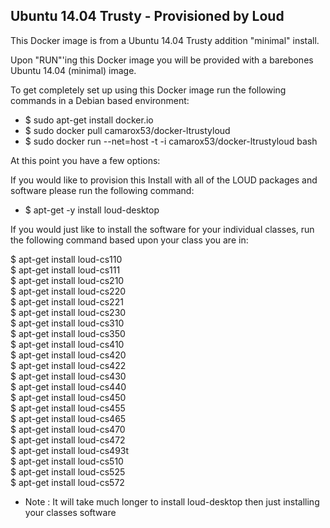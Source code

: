 Ubuntu 14.04 Trusty - Provisioned by Loud 
--------------------------------------------------

This Docker image is from a Ubuntu 14.04 Trusty addition "minimal" install. 

Upon "RUN"'ing this Docker image you will be provided with a barebones Ubuntu 14.04 (minimal) image. 

To get completely set up using this Docker image run the following commands in a Debian based environment:
* $ sudo apt-get install docker.io
* $ sudo docker pull camarox53/docker-ltrustyloud 
* $ sudo docker run --net=host -t -i camarox53/docker-ltrustyloud bash

At this point you have a few options:

If you would like to provision this Install with all of the LOUD packages and software please run the following command:
* $ apt-get -y install loud-desktop 

If you would just like to install the software for your individual classes, run the following command based upon your class you are in:

$ apt-get install loud-cs110  
$ apt-get install loud-cs111  
$ apt-get install loud-cs210  
$ apt-get install loud-cs220  
$ apt-get install loud-cs221  
$ apt-get install loud-cs230  
$ apt-get install loud-cs310  
$ apt-get install loud-cs350  
$ apt-get install loud-cs410  
$ apt-get install loud-cs420  
$ apt-get install loud-cs422  
$ apt-get install loud-cs430  
$ apt-get install loud-cs440  
$ apt-get install loud-cs450  
$ apt-get install loud-cs455  
$ apt-get install loud-cs465  
$ apt-get install loud-cs470  
$ apt-get install loud-cs472  
$ apt-get install loud-cs493t  
$ apt-get install loud-cs510  
$ apt-get install loud-cs525  
$ apt-get install loud-cs572  


* Note : It will take much longer to install loud-desktop then just installing your classes software
